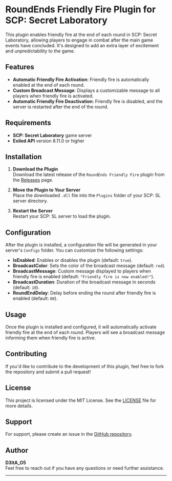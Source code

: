 # RoundEnds Friendly Fire Plugin for SCP: Secret Laboratory

This plugin enables friendly fire at the end of each round in SCP: Secret Laboratory, allowing players to engage in combat after the main game events have concluded. It's designed to add an extra layer of excitement and unpredictability to the game.

## Features

- **Automatic Friendly Fire Activation**: Friendly fire is automatically enabled at the end of each round.
- **Custom Broadcast Message**: Displays a customizable message to all players when friendly fire is activated.
- **Automatic Friendly Fire Deactivation**: Friendly fire is disabled, and the server is restarted after the end of the round.

## Requirements

- **SCP: Secret Laboratory** game server
- **Exiled API** version 8.11.0 or higher

## Installation

1. **Download the Plugin**  
   Download the latest release of the `RoundEnds Friendly Fire` plugin from the [Releases](https://github.com/YourRepository/Releases) page.

2. **Move the Plugin to Your Server**  
   Place the downloaded `.dll` file into the `Plugins` folder of your SCP: SL server directory.

3. **Restart the Server**  
   Restart your SCP: SL server to load the plugin.

## Configuration

After the plugin is installed, a configuration file will be generated in your server's `Configs` folder. You can customize the following settings:

- **IsEnabled**: Enables or disables the plugin (default: `true`).
- **BroadcastColor**: Sets the color of the broadcast message (default: `red`).
- **BroadcastMessage**: Custom message displayed to players when friendly fire is enabled (default: `"Friendly fire is now enabled!"`).
- **BroadcastDuration**: Duration of the broadcast message in seconds (default: `10`).
- **RoundEndDelay**: Delay before ending the round after friendly fire is enabled (default: `60`).

## Usage

Once the plugin is installed and configured, it will automatically activate friendly fire at the end of each round. Players will see a broadcast message informing them when friendly fire is active.

## Contributing

If you'd like to contribute to the development of this plugin, feel free to fork the repository and submit a pull request!

## License

This project is licensed under the MIT License. See the [LICENSE](https://github.com/YourRepository/LICENSE) file for more details.

## Support

For support, please create an issue in the [GitHub repository](https://github.com/YourRepository/Issues).

## Author

**D3ltA_O5**  
Feel free to reach out if you have any questions or need further assistance.

---
